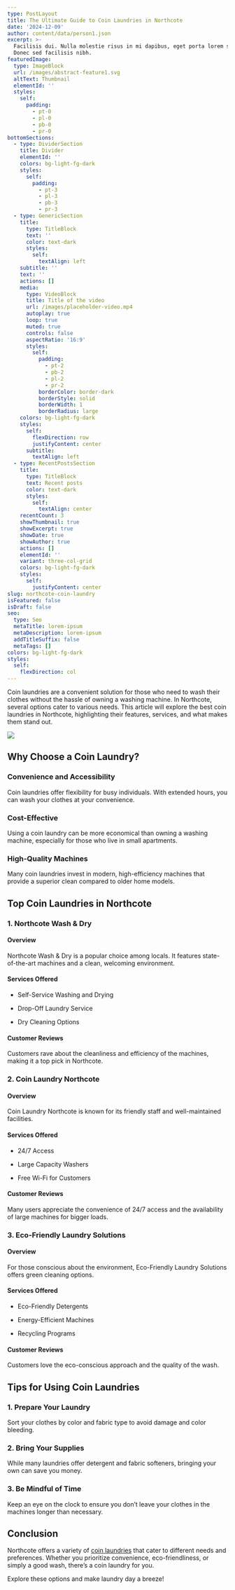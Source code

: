 ```yaml
---
type: PostLayout
title: The Ultimate Guide to Coin Laundries in Northcote
date: '2024-12-09'
author: content/data/person1.json
excerpt: >-
  Facilisis dui. Nulla molestie risus in mi dapibus, eget porta lorem semper.
  Donec sed facilisis nibh.
featuredImage:
  type: ImageBlock
  url: /images/abstract-feature1.svg
  altText: Thumbnail
  elementId: ''
  styles:
    self:
      padding:
        - pt-0
        - pl-0
        - pb-0
        - pr-0
bottomSections:
  - type: DividerSection
    title: Divider
    elementId: ''
    colors: bg-light-fg-dark
    styles:
      self:
        padding:
          - pt-3
          - pl-3
          - pb-3
          - pr-3
  - type: GenericSection
    title:
      type: TitleBlock
      text: ''
      color: text-dark
      styles:
        self:
          textAlign: left
    subtitle: ''
    text: ''
    actions: []
    media:
      type: VideoBlock
      title: Title of the video
      url: /images/placeholder-video.mp4
      autoplay: true
      loop: true
      muted: true
      controls: false
      aspectRatio: '16:9'
      styles:
        self:
          padding:
            - pt-2
            - pb-2
            - pl-2
            - pr-2
          borderColor: border-dark
          borderStyle: solid
          borderWidth: 1
          borderRadius: large
    colors: bg-light-fg-dark
    styles:
      self:
        flexDirection: row
        justifyContent: center
      subtitle:
        textAlign: left
  - type: RecentPostsSection
    title:
      type: TitleBlock
      text: Recent posts
      color: text-dark
      styles:
        self:
          textAlign: center
    recentCount: 3
    showThumbnail: true
    showExcerpt: true
    showDate: true
    showAuthor: true
    actions: []
    elementId: ''
    variant: three-col-grid
    colors: bg-light-fg-dark
    styles:
      self:
        justifyContent: center
slug: northcote-coin-laundry
isFeatured: false
isDraft: false
seo:
  type: Seo
  metaTitle: lorem-ipsum
  metaDescription: lorem-ipsum
  addTitleSuffix: false
  metaTags: []
colors: bg-light-fg-dark
styles:
  self:
    flexDirection: col
---
```



Coin laundries are a convenient solution for those who need to wash their clothes without the hassle of owning a washing machine. In Northcote, several options cater to various needs. This article will explore the best coin laundries in Northcote, highlighting their features, services, and what makes them stand out.



![](/images/northcote%20coin%20laundry.png)

## Why Choose a Coin Laundry?

### Convenience and Accessibility

Coin laundries offer flexibility for busy individuals. With extended hours, you can wash your clothes at your convenience.

### Cost-Effective

Using a coin laundry can be more economical than owning a washing machine, especially for those who live in small apartments.

### High-Quality Machines

Many coin laundries invest in modern, high-efficiency machines that provide a superior clean compared to older home models.

## Top Coin Laundries in Northcote

### 1. Northcote Wash & Dry

#### Overview

Northcote Wash & Dry is a popular choice among locals. It features state-of-the-art machines and a clean, welcoming environment.

#### Services Offered

*   Self-Service Washing and Drying

*   Drop-Off Laundry Service

*   Dry Cleaning Options

#### Customer Reviews

Customers rave about the cleanliness and efficiency of the machines, making it a top pick in Northcote.

### 2. Coin Laundry Northcote

#### Overview

Coin Laundry Northcote is known for its friendly staff and well-maintained facilities.

#### Services Offered

*   24/7 Access

*   Large Capacity Washers

*   Free Wi-Fi for Customers

#### Customer Reviews

Many users appreciate the convenience of 24/7 access and the availability of large machines for bigger loads.

### 3. Eco-Friendly Laundry Solutions

#### Overview

For those conscious about the environment, Eco-Friendly Laundry Solutions offers green cleaning options.

#### Services Offered

*   Eco-Friendly Detergents

*   Energy-Efficient Machines

*   Recycling Programs

#### Customer Reviews

Customers love the eco-conscious approach and the quality of the wash.

## Tips for Using Coin Laundries

### 1. Prepare Your Laundry

Sort your clothes by color and fabric type to avoid damage and color bleeding.

### 2. Bring Your Supplies

While many laundries offer detergent and fabric softeners, bringing your own can save you money.

### 3. Be Mindful of Time

Keep an eye on the clock to ensure you don’t leave your clothes in the machines longer than necessary.

## Conclusion

Northcote offers a variety of [coin laundries](https://ninaslaundry.com.au/) that cater to different needs and preferences. Whether you prioritize convenience, eco-friendliness, or simply a good wash, there’s a coin laundry for you.

Explore these options and make laundry day a breeze!
